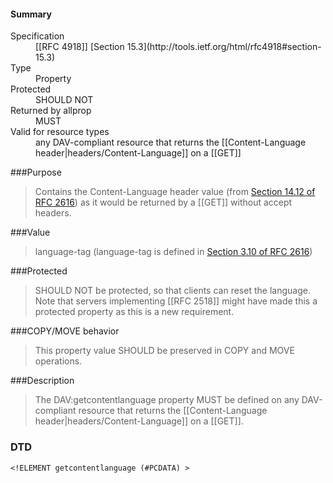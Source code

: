 <!-- --- title: DAV::getcontentlanguage -->

<div id="summary-box" markdown="1">
<h4>Summary</h4>

<dl>
<dt>Specification</dt>
<dd markdown="1">[[RFC 4918]]
[Section 15.3](http://tools.ietf.org/html/rfc4918#section-15.3)
</dd>
<dt>Type</dt>
<dd markdown="1">Property
</dd>
<dt>Protected</dt>
<dd markdown="1">SHOULD NOT
</dd>
<dt>Returned by allprop</dt>
<dd markdown="1">MUST
</dd>
<dt>Valid for resource types</dt>
<dd markdown="1">any DAV-compliant resource that returns the [[Content-Language header|headers/Content-Language]] on a [[GET]]
</dd>
</dl>

</div>

<!-- below is a list of common sections for property definitions. Adjust the list as needed. Don't forget to block-quote any text that's copied from the RFC -->

###Purpose
> Contains the Content-Language header value (from [Section 14.12 of RFC 2616](http://tools.ietf.org/html/rfc2616#section-14.12)) as it would be returned by a [[GET]] without accept headers.

###Value
> language-tag (language-tag is defined in [Section 3.10 of RFC 2616](http://tools.ietf.org/html/rfc2616#section-3.10))

###Protected
> SHOULD NOT be protected, so that clients can reset the language. Note that servers implementing [[RFC 2518]] might have made this a protected property as this is a new requirement.

###COPY/MOVE behavior
> This property value SHOULD be preserved in COPY and MOVE operations.

###Description
> The DAV:getcontentlanguage property MUST be defined on any DAV-compliant resource that returns the [[Content-Language header|headers/Content-Language]] on a [[GET]].

### DTD
> 
```
<!ELEMENT getcontentlanguage (#PCDATA) >

```
